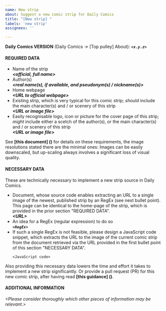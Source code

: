 ```yaml
---
name: New strip
about: Suggest a new comic strip for Daily Comics
title: "[New strip] "
labels: 'new strip'
assignees: ''

---
```


**Daily Comics VERSION** (Daily Comics → [Top pulley] About): ***`<x.y.z>`***
<br />

#### REQUIRED DATA
- Name of the strip<br />
  ***\<official, full name\>***
- Author(s)<br />
  ***\<real name(s), if available, and pseudonym(s) / nickname(s)\>***
- Home webpage<br />
  ***\<URL to official webpage\>***
- Existing strip, which is very typical for this comic strip; *should* include the main character(s) and / or scenery of this strip<br />
  ***\<URL or image file\>***
- Easily recognisable logo, icon or picture for the cover page of this
  strip; *might* include either a scetch of the author(s), or the main character(s) and / or scenery of this strip<br />
  ***\<URL or image file\>***

See **[this document] ()** for details on these requirements, the image resolutions stated there are the minimal ones: Images can be easily downscaled, but up-scaling always involves a significant loss of visual quality.

#### NECESSARY DATA
These are technically necessary to implement a new strip source in Daily Comics.
- Document, whose source code enables extracting an URL to a single image of the newest, published strip by an RegEx (see next bullet point).  This page can be identical to the home-page of the strip, which is provided in the prior section "REQUIRED DATA".<br />
  ***\<URL\>***
- An idea for a RegEx (regular expression) to do so<br />
  ***`<RegEx>`***
- If such a single RegEx is not feasible, please design a JavaScript code snippet, which extracts the URL to the image of the current comic strip from the document retrieved via the URL provided in the first bullet point of this section "NECESSARY DATA".
  ```
  <JavaScript code>
  ```

Also providing this necessary data lowers the time and effort it takes to implement a new strip significantly.  Or provide a pull request (PR) for this new comic strip, after having read **[this guidance] ()**.

#### ADDITIONAL INFORMATION

*\<Please consider thoroughly which other pieces of information may be relevant.\>*


